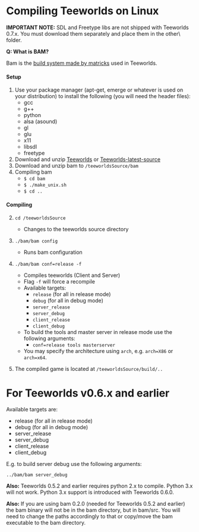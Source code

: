 # Compiling Teeworlds on Linux

**IMPORTANT NOTE:** SDL and Freetype libs are not shipped with Teeworlds 0.7.x. You must download them separately and place them in the other\ folder.

**Q: What is BAM?**

Bam is the [build system made by matricks](http://matricks.github.io/bam/) used in Teeworlds.

#### Setup

1. Use your package manager (apt-get, emerge or whatever is used on your distribution) to install the following (you will need the header files):
    - gcc
    - g++
    - python
    - alsa (asound)
    - gl
    - glu
    - x11
    - libsdl
    - freetype
2. Download and unzip [Teeworlds](https://github.com/teeworlds/teeworlds/releases) or [Teeworlds-latest-source](https://github.com/teeworlds/teeworlds)
3. Download and unzip bam to `/teeworldsSource/bam`
4. Compiling bam  
    - `$ cd bam`
    - `$ ./make_unix.sh`
    - `$ cd ..`

#### Compiling
2. `cd /teeworldsSource`
    - Changes to the teeworlds source directory
3. `./bam/bam config`
    - Runs bam configuration
4. `./bam/bam conf=release -f`
    - Compiles teeworlds (Client and Server)
    - Flag `-f` will force a recompile
    - Available targets:
        - `release` (for all in release mode)
        - `debug` (for all in debug mode)
        - `server_release`
        - `server_debug`
        - `client_release`
        - `client_debug`
    - To build the tools and master server in release mode use the following arguments:
        - `conf=release tools masterserver`
    - You may specify the architecture using `arch`, e.g. `arch=X86` or `arch=x64`.
        
5. The compiled game is located at `/teeworldsSource/build/..`



# For Teeworlds v0.6.x and earlier

Available targets are:

+ release (for all in release mode)
+ debug (for all in debug mode)
+ server_release
+ server_debug
+ client_release
+ client_debug

E.g. to build server debug use the following arguments:

`../bam/bam server_debug`

**Also:** Teeworlds 0.5.2 and earlier requires python 2.x to compile. Python 3.x will not work. Python 3.x support is introduced with Teeworlds 0.6.0.

**Also:** If you are using bam 0.2.0 (needed for Teeworlds 0.5.2 and earlier) the bam binary will not be in the bam directory, but in bam/src. You will need to change the paths accordingly to that or copy/move the bam executable to the bam directory.

